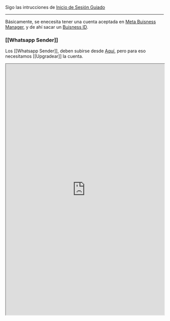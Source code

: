 Sigo las intrucciones de [Inicio de Sesión Guiado](https://www.twilio.com/es-mx/docs/whatsapp/tutorial/connect-number-business-profile)

---
Básicamente, se enecesita tener una cuenta aceptada en [Meta Buisness Manager](https://business.facebook.com/), y de ahí sacar un [Buisness ID](https://www.facebook.com/business/help/1710077379203657?id=180505742745347). 



### [[Whatsapp Sender]]
Los [[Whatsapp Sender]], deben subirse desde [Aquí](https://www.twilio.com/console/sms/whatsapp/senders), pero para eso necesitamos [[Upgradear]] la cuenta.
 







<iframe 
		height = 800
		width = 100%
		src="https://www.twilio.com/es-mx/docs/whatsapp/tutorial/connect-number-business-profile"></iframe>

